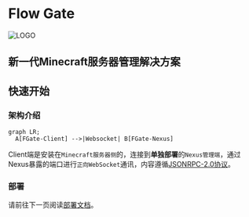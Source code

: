 # Flow Gate

![LOGO](/FGate.png)

## 新一代Minecraft服务器管理解决方案

## 快速开始

### 架构介绍

```mermaid
graph LR;
  A[FGate-Client] -->|Websocket| B[FGate-Nexus]
```

Client端是安装在`Minecraft服务器侧`的，连接到**单独部署**的`Nexus管理端`，通过Nexus暴露的端口进行`正向WebSocket`通讯，内容遵循[JSONRPC-2.0协议](https://www.jsonrpc.org/specification)。

### 部署

请前往下一页阅读[部署文档](install/index.md)。
